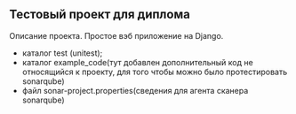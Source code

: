 ## Тестовый проект для диплома
Описание проекта. Простое вэб приложение на Django.
- каталог test (unitest);
- каталог example_code(тут добавлен дополнительный код не относящийся к проекту, для того чтобы можно было протестировать sonarqube)
- файл sonar-project.properties(сведения для агента сканера sonarqube)
